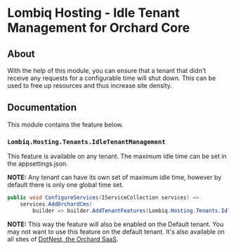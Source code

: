# Lombiq Hosting - Idle Tenant Management for Orchard Core

## About

With the help of this module, you can ensure that a tenant that didn't receive any requests for a configurable time will shut down. This can be used to free up resources and thus increase site density.

## Documentation

This module contains the feature below.

### `Lombiq.Hosting.Tenants.IdleTenantManagement`

This feature is available on any tenant. The maximum idle time can be set in the appsettings.json.

**NOTE:** Any tenant can have its own set of maximum idle time, however by default there is only one global time set.

```csharp
public void ConfigureServices(IServiceCollection services) =>
    services.AddOrchardCms(
        builder => builder.AddTenantFeatures(Lombiq.Hosting.Tenants.IdleTenantManagement.Constants.FeatureNames.DisableIdleTenants));
```

**NOTE:** This way the feature will also be enabled on the Default tenant. You may not want to use this feature on the default tenant. It's also available on all sites of [DotNest, the Orchard SaaS](https://dotnest.com/).

